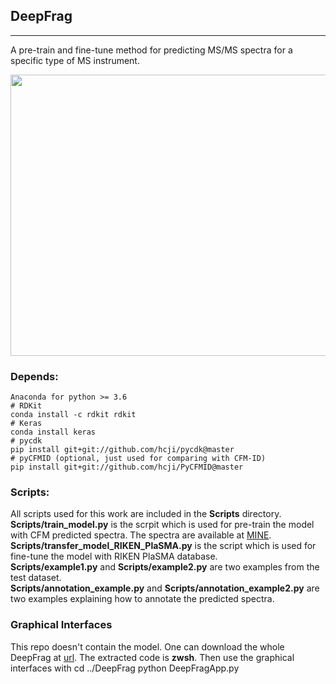 ## DeepFrag
***
A pre-train and fine-tune method for predicting MS/MS spectra for a specific type of MS instrument.

<div align="center">
<img src="https://github.com/hcji/DeepFrag/blob/master/Img/Figure1A.png" width=600 height=450 />
</div>

### Depends:
    Anaconda for python >= 3.6
    # RDKit
    conda install -c rdkit rdkit
    # Keras
    conda install keras
    # pycdk
    pip install git+git://github.com/hcji/pycdk@master
    # pyCFMID (optional, just used for comparing with CFM-ID)
    pip install git+git://github.com/hcji/PyCFMID@master
    
### Scripts:
All scripts used for this work are included in the **Scripts** directory.    
**Scripts/train_model.py** is the scrpit which is used for pre-train the model with CFM predicted spectra. The spectra are available at [MINE](http://minedatabase.mcs.anl.gov).    
**Scripts/transfer_model_RIKEN_PlaSMA.py** is the script which is used for fine-tune the model with RIKEN PlaSMA database.    
**Scripts/example1.py** and **Scripts/example2.py** are two examples from the test dataset.   
**Scripts/annotation_example.py** and **Scripts/annotation_example2.py** are two examples explaining how to annotate the predicted spectra.   

### Graphical Interfaces
This repo doesn't contain the model. One can download the whole DeepFrag at [url](https://pan.baidu.com/s/1zyQKVlLhdjstLOJSuIH_Pg). The extracted code is **zwsh**. Then use the graphical interfaces with
    cd ../DeepFrag
    python DeepFragApp.py
